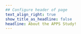 ```yaml
---
## Configure header of page
text_align_right: true
show_title_as_headline: false
headline: About the APPS Study!
---
```


<!-- this is a subheadline -->


